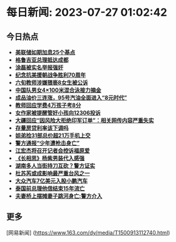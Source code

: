 
# 每日新闻: 2023-07-27 01:02:42
## 今日热点

- **[美联储如期加息25个基点](https://www.163.com/search?keyword=%E7%BE%8E%E8%81%94%E5%82%A8%E5%A6%82%E6%9C%9F%E5%8A%A0%E6%81%AF25%E4%B8%AA%E5%9F%BA%E7%82%B9)**
- **[格鲁吉亚总理抵达成都](https://www.163.com/search?keyword=%E6%A0%BC%E9%B2%81%E5%90%89%E4%BA%9A%E6%80%BB%E7%90%86%E6%8A%B5%E8%BE%BE%E6%88%90%E9%83%BD)**
- **[涂磊被实名举报强奸](https://www.163.com/search?keyword=%E6%B6%82%E7%A3%8A%E8%A2%AB%E5%AE%9E%E5%90%8D%E4%B8%BE%E6%8A%A5%E5%BC%BA%E5%A5%B8)**
- **[纪念抗美援朝战争胜利70周年](https://www.163.com/search?keyword=%E7%BA%AA%E5%BF%B5%E6%8A%97%E7%BE%8E%E6%8F%B4%E6%9C%9D%E6%88%98%E4%BA%89%E8%83%9C%E5%88%A970%E5%91%A8%E5%B9%B4)**
- **[六旬教师涉嫌猥亵8女生被公诉](https://www.163.com/search?keyword=%E5%85%AD%E6%97%AC%E6%95%99%E5%B8%88%E6%B6%89%E5%AB%8C%E7%8C%A5%E4%BA%B58%E5%A5%B3%E7%94%9F%E8%A2%AB%E5%85%AC%E8%AF%89)**
- **[中国队男女4×100米混合泳接力摘金](https://www.163.com/search?keyword=%E4%B8%AD%E5%9B%BD%E9%98%9F%E7%94%B7%E5%A5%B34%C3%97100%E7%B1%B3%E6%B7%B7%E5%90%88%E6%B3%B3%E6%8E%A5%E5%8A%9B%E6%91%98%E9%87%91)**
- **[成品油价三连涨，95号汽油全面进入“8元时代”](https://www.163.com/search?keyword=%E6%88%90%E5%93%81%E6%B2%B9%E4%BB%B7%E4%B8%89%E8%BF%9E%E6%B6%A8%EF%BC%8C95%E5%8F%B7%E6%B1%BD%E6%B2%B9%E5%85%A8%E9%9D%A2%E8%BF%9B%E5%85%A5%E2%80%9C8%E5%85%83%E6%97%B6%E4%BB%A3%E2%80%9D)**
- **[教师回应学费4万孩子考8分](https://www.163.com/search?keyword=%E6%95%99%E5%B8%88%E5%9B%9E%E5%BA%94%E5%AD%A6%E8%B4%B94%E4%B8%87%E5%AD%A9%E5%AD%90%E8%80%838%E5%88%86)**
- **[女作家被提醒管好小孩向12306投诉](https://www.163.com/search?keyword=%E5%A5%B3%E4%BD%9C%E5%AE%B6%E8%A2%AB%E6%8F%90%E9%86%92%E7%AE%A1%E5%A5%BD%E5%B0%8F%E5%AD%A9%E5%90%9112306%E6%8A%95%E8%AF%89)**
- **[大疆回应“因风险大拒绝印军订单”：相关网传内容严重失实](https://www.163.com/search?keyword=%E5%A4%A7%E7%96%86%E5%9B%9E%E5%BA%94%E2%80%9C%E5%9B%A0%E9%A3%8E%E9%99%A9%E5%A4%A7%E6%8B%92%E7%BB%9D%E5%8D%B0%E5%86%9B%E8%AE%A2%E5%8D%95%E2%80%9D%EF%BC%9A%E7%9B%B8%E5%85%B3%E7%BD%91%E4%BC%A0%E5%86%85%E5%AE%B9%E4%B8%A5%E9%87%8D%E5%A4%B1%E5%AE%9E)**
- **[存量房贷利率该下调吗](https://www.163.com/search?keyword=%E5%AD%98%E9%87%8F%E6%88%BF%E8%B4%B7%E5%88%A9%E7%8E%87%E8%AF%A5%E4%B8%8B%E8%B0%83%E5%90%97)**
- **[姐弟捡31部总价超21万手机上交](https://www.163.com/search?keyword=%E5%A7%90%E5%BC%9F%E6%8D%A131%E9%83%A8%E6%80%BB%E4%BB%B7%E8%B6%8521%E4%B8%87%E6%89%8B%E6%9C%BA%E4%B8%8A%E4%BA%A4)**
- **[警方通报“少年遭枪击身亡”](https://www.163.com/search?keyword=%E8%AD%A6%E6%96%B9%E9%80%9A%E6%8A%A5%E2%80%9C%E5%B0%91%E5%B9%B4%E9%81%AD%E6%9E%AA%E5%87%BB%E8%BA%AB%E4%BA%A1%E2%80%9D)**
- **[江宏杰将召开记者会控诉福原爱](https://www.163.com/search?keyword=%E6%B1%9F%E5%AE%8F%E6%9D%B0%E5%B0%86%E5%8F%AC%E5%BC%80%E8%AE%B0%E8%80%85%E4%BC%9A%E6%8E%A7%E8%AF%89%E7%A6%8F%E5%8E%9F%E7%88%B1)**
- **[《长相思》杨紫男装代入感强](https://www.163.com/search?keyword=%E3%80%8A%E9%95%BF%E7%9B%B8%E6%80%9D%E3%80%8B%E6%9D%A8%E7%B4%AB%E7%94%B7%E8%A3%85%E4%BB%A3%E5%85%A5%E6%84%9F%E5%BC%BA)**
- **[湖南多人当街持刀互砍？警方证实](https://www.163.com/search?keyword=%E6%B9%96%E5%8D%97%E5%A4%9A%E4%BA%BA%E5%BD%93%E8%A1%97%E6%8C%81%E5%88%80%E4%BA%92%E7%A0%8D%EF%BC%9F%E8%AD%A6%E6%96%B9%E8%AF%81%E5%AE%9E)**
- **[杜苏芮或成影响最严重台风之一](https://www.163.com/search?keyword=%E6%9D%9C%E8%8B%8F%E8%8A%AE%E6%88%96%E6%88%90%E5%BD%B1%E5%93%8D%E6%9C%80%E4%B8%A5%E9%87%8D%E5%8F%B0%E9%A3%8E%E4%B9%8B%E4%B8%80)**
- **[大众汽车7亿美元入股小鹏汽车](https://www.163.com/search?keyword=%E5%A4%A7%E4%BC%97%E6%B1%BD%E8%BD%A67%E4%BA%BF%E7%BE%8E%E5%85%83%E5%85%A5%E8%82%A1%E5%B0%8F%E9%B9%8F%E6%B1%BD%E8%BD%A6)**
- **[泰国前总理他信结束15年流亡](https://www.163.com/search?keyword=%E6%B3%B0%E5%9B%BD%E5%89%8D%E6%80%BB%E7%90%86%E4%BB%96%E4%BF%A1%E7%BB%93%E6%9D%9F15%E5%B9%B4%E6%B5%81%E4%BA%A1)**
- **[夫妻桥上摆摊妻子跳河身亡:警方介入](https://www.163.com/search?keyword=%E5%A4%AB%E5%A6%BB%E6%A1%A5%E4%B8%8A%E6%91%86%E6%91%8A%E5%A6%BB%E5%AD%90%E8%B7%B3%E6%B2%B3%E8%BA%AB%E4%BA%A1+%E8%AD%A6%E6%96%B9%E4%BB%8B%E5%85%A5)**

## 更多
[网易新闻] (https://www.163.com/dy/media/T1500913112740.html)
